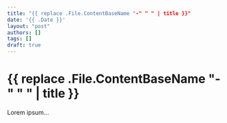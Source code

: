 ```yaml
---
title: "{{ replace .File.ContentBaseName "-" " " | title }}"
date: '{{ .Date }}'
layout: "post"
authors: []
tags: []
draft: true
---
```


# {{ replace .File.ContentBaseName "-" " " | title }}

Lorem ipsum...
